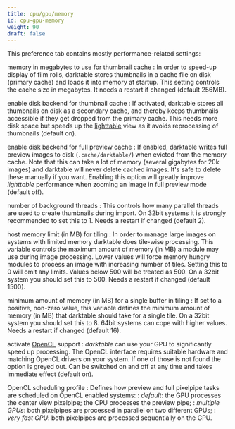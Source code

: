```yaml
---
title: cpu/gpu/memory
id: cpu-gpu-memory
weight: 90
draft: false
---
```


This preference tab contains mostly performance-related settings:

memory in megabytes to use for thumbnail cache
: In order to speed-up display of film rolls, darktable stores thumbnails in a cache file on disk (primary cache) and loads it into memory at startup. This setting controls the cache size in megabytes. It needs a restart if changed (default 256MB).

enable disk backend for thumbnail cache
: If activated, darktable stores all thumbnails on disk as a secondary cache, and thereby keeps thumbnails accessible if they get dropped from the primary cache. This needs more disk space but speeds up the [lighttable](../lighttable/_index.md) view as it avoids reprocessing of thumbnails (default on).

enable disk backend for full preview cache
: If enabled, darktable writes full preview images to disk (`.cache/darktable/`) when evicted from the memory cache. Note that this can take a lot of memory (several gigabytes for 20k images) and darktable will never delete cached images. It's safe to delete these manually if you want. Enabling this option will greatly improve _lighttable_ performance when zooming an image in full preview mode (default off).

number of background threads
: This controls how many parallel threads are used to create thumbnails during import. On 32bit systems it is strongly recommended to set this to 1. Needs a restart if changed (default 2).

host memory limit (in MB) for tiling
: In order to manage large images on systems with limited memory darktable does tile-wise processing. This variable controls the maximum amount of memory (in MB) a module may use during image processing. Lower values will force memory hungry modules to process an image with increasing number of tiles. Setting this to 0 will omit any limits. Values below 500 will be treated as 500. On a 32bit system you should set this to 500. Needs a restart if changed (default 1500).

minimum amount of memory (in MB) for a single buffer in tiling
: If set to a positive, non-zero value, this variable defines the minimum amount of memory (in MB) that darktable should take for a single tile. On a 32bit system you should set this to 8. 64bit systems can cope with higher values. Needs a restart if changed (default 16).

activate [OpenCL](../special-topics/opencl/_index.md) support
: _darktable_ can use your GPU to significantly speed up processing. The OpenCL interface requires suitable hardware and matching OpenCL drivers on your system. If one of those is not found the option is greyed out. Can be switched on and off at any time and takes immediate effect (default on).

OpenCL scheduling profile
: Defines how preview and full pixelpipe tasks are scheduled on OpenCL enabled systems: 
: _default_: the GPU processes the center view pixelpipe; the CPU processes the preview pipe; 
: _multiple GPUs_: both pixelpipes are processed in parallel on two different GPUs; 
: _very fast GPU_: both pixelpipes are processed sequentially on the GPU. 
